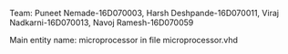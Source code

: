 Team: 
Puneet Nemade-16D070003,
Harsh Deshpande-16D070011,
Viraj Nadkarni-16D070013,
Navoj Ramesh-16D070059

Main entity name: microprocessor in file microprocessor.vhd



